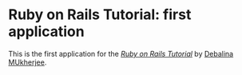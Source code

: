 # Ruby on Rails Tutorial: first application

This is the first application for the
[*Ruby on Rails Tutorial*](http://railstutorial.org/)
by [Debalina MUkherjee](http://debalinamukherjee.com/).